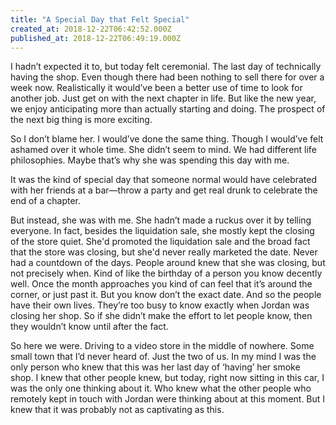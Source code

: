 ```yaml
---
title: "A Special Day that Felt Special"
created_at: 2018-12-22T06:42:52.000Z
published_at: 2018-12-22T06:49:19.000Z
---
```

I hadn’t expected it to, but today felt ceremonial. The last day of technically having the shop. Even though there had been nothing to sell there for over a week now. Realistically it would’ve been a better use of time to look for another job. Just get on with the next chapter in life. But like the new year, we enjoy anticipating more than actually starting and doing. The prospect of the next big thing is more exciting.

So I don’t blame her. I would’ve done the same thing. Though I would’ve felt ashamed over it whole time. She didn’t seem to mind. We had different life philosophies. Maybe that’s why she was spending this day with me.  

It was the kind of special day that someone normal would have celebrated with her friends at a bar—throw a party and get real drunk to celebrate the end of a chapter.  

But instead, she was with me. She hadn’t made a ruckus over it by telling everyone. In fact, besides the liquidation sale, she mostly kept the closing of the store quiet. She'd promoted the liquidation sale and the broad fact that the store was closing, but she'd never really marketed the date. Never had a countdown of the days. People around knew that she was closing, but not precisely when. Kind of like the birthday of a person you know decently well. Once the month approaches you kind of can feel that it’s around the corner, or just past it. But you know don’t the exact date. And so the people have their own lives. They’re too busy to know exactly when Jordan was closing her shop. So if she didn’t make the effort to let people know, then they wouldn’t know until after the fact.

So here we were. Driving to a video store in the middle of nowhere. Some small town that I’d never heard of. Just the two of us. In my mind I was the only person who knew that this was her last day of ‘having’ her smoke shop. I knew that other people knew, but today, right now sitting in this car, I was the only one thinking about it. Who knew what the other people who remotely kept in touch with Jordan were thinking about at this moment. But I knew that it was probably not as captivating as this.

